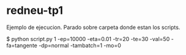 # redneu-tp1

Ejemplo de ejecucion. Parado sobre carpeta donde estan los scripts.

$ python script.py 1 -ep=10000 -eta=0.01 -tr=20 -te=30 -val=50 -fa=tangente -dp=normal -tambatch=1 -mo=0
